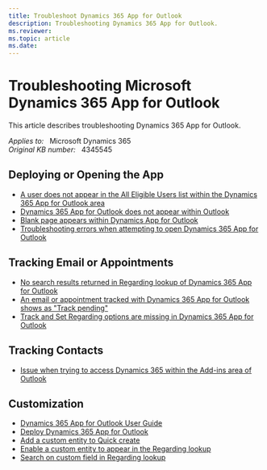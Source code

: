 ```yaml
---
title: Troubleshoot Dynamics 365 App for Outlook
description: Troubleshooting Dynamics 365 App for Outlook.
ms.reviewer: 
ms.topic: article
ms.date: 
---
```

# Troubleshooting Microsoft Dynamics 365 App for Outlook

This article describes troubleshooting Dynamics 365 App for Outlook.

_Applies to:_ &nbsp; Microsoft Dynamics 365  
_Original KB number:_ &nbsp; 4345545

## Deploying or Opening the App

- [A user does not appear in the All Eligible Users list within the Dynamics 365 App for Outlook area](https://support.microsoft.com/help/4345543)
- [Dynamics 365 App for Outlook does not appear within Outlook](https://support.microsoft.com/help/4345566)
- [Blank page appears within Dynamics App for Outlook](https://support.microsoft.com/help/4091345)
- [Troubleshooting errors when attempting to open Dynamics 365 App for Outlook](https://support.microsoft.com/help/4345548)

## Tracking Email or Appointments

- [No search results returned in Regarding lookup of Dynamics 365 App for Outlook](https://support.microsoft.com/help/4489111)
- [An email or appointment tracked with Dynamics 365 App for Outlook shows as "Track pending"](https://support.microsoft.com/help/4345569)
- [Track and Set Regarding options are missing in Dynamics 365 App for Outlook](https://support.microsoft.com/help/4462486)

## Tracking Contacts

- [Issue when trying to access Dynamics 365 within the Add-ins area of Outlook](https://support.microsoft.com/help/3211586)

## Customization

- [Dynamics 365 App for Outlook User Guide](/dynamics365/outlook-app/dynamics-365-app-outlook-user-s-guide#customize-the-track-regarding-card)
- [Deploy Dynamics 365 App for Outlook](/dynamics365/outlook-app/deploy-dynamics-365-app-for-outlook#filter-entities-and-views-that-appear-in-dynamics-365-app-for-outlook)
- [Add a custom entity to Quick create](/dynamics365/outlook-app/dynamics-365-app-outlook-user-s-guide#add-a-custom-entity-to-quick-create)  
- [Enable a custom entity to appear in the Regarding lookup](/dynamics365/outlook-app/dynamics-365-app-outlook-user-s-guide#enable-a-custom-entity-to-appear-in-the-regarding-lookup)
- [Search on custom field in Regarding lookup](/dynamics365/outlook-app/dynamics-365-app-outlook-user-s-guide#search-on-custom-field-in-regarding-lookup)
